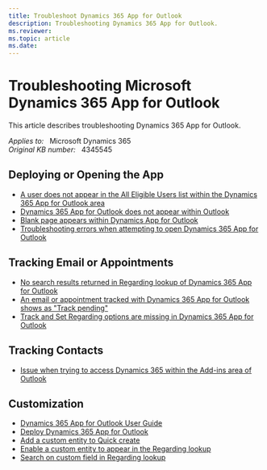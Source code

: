 ```yaml
---
title: Troubleshoot Dynamics 365 App for Outlook
description: Troubleshooting Dynamics 365 App for Outlook.
ms.reviewer: 
ms.topic: article
ms.date: 
---
```

# Troubleshooting Microsoft Dynamics 365 App for Outlook

This article describes troubleshooting Dynamics 365 App for Outlook.

_Applies to:_ &nbsp; Microsoft Dynamics 365  
_Original KB number:_ &nbsp; 4345545

## Deploying or Opening the App

- [A user does not appear in the All Eligible Users list within the Dynamics 365 App for Outlook area](https://support.microsoft.com/help/4345543)
- [Dynamics 365 App for Outlook does not appear within Outlook](https://support.microsoft.com/help/4345566)
- [Blank page appears within Dynamics App for Outlook](https://support.microsoft.com/help/4091345)
- [Troubleshooting errors when attempting to open Dynamics 365 App for Outlook](https://support.microsoft.com/help/4345548)

## Tracking Email or Appointments

- [No search results returned in Regarding lookup of Dynamics 365 App for Outlook](https://support.microsoft.com/help/4489111)
- [An email or appointment tracked with Dynamics 365 App for Outlook shows as "Track pending"](https://support.microsoft.com/help/4345569)
- [Track and Set Regarding options are missing in Dynamics 365 App for Outlook](https://support.microsoft.com/help/4462486)

## Tracking Contacts

- [Issue when trying to access Dynamics 365 within the Add-ins area of Outlook](https://support.microsoft.com/help/3211586)

## Customization

- [Dynamics 365 App for Outlook User Guide](/dynamics365/outlook-app/dynamics-365-app-outlook-user-s-guide#customize-the-track-regarding-card)
- [Deploy Dynamics 365 App for Outlook](/dynamics365/outlook-app/deploy-dynamics-365-app-for-outlook#filter-entities-and-views-that-appear-in-dynamics-365-app-for-outlook)
- [Add a custom entity to Quick create](/dynamics365/outlook-app/dynamics-365-app-outlook-user-s-guide#add-a-custom-entity-to-quick-create)  
- [Enable a custom entity to appear in the Regarding lookup](/dynamics365/outlook-app/dynamics-365-app-outlook-user-s-guide#enable-a-custom-entity-to-appear-in-the-regarding-lookup)
- [Search on custom field in Regarding lookup](/dynamics365/outlook-app/dynamics-365-app-outlook-user-s-guide#search-on-custom-field-in-regarding-lookup)
